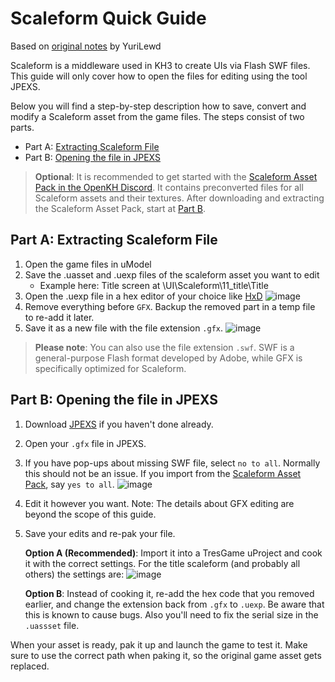 # Scaleform Quick Guide
Based on [original notes](https://docs.google.com/document/d/1OJ6guQR7HqA2Gn0SVzfwJzQyAqvKd5z-r3_jDdziF7Y/) by YuriLewd

Scaleform is a middleware used in KH3 to create UIs via Flash SWF files. This guide will only cover how to open the files for editing using the tool JPEXS.

Below you will find a step-by-step description how to save, convert and modify a Scaleform asset from the game files. The steps consist of two parts.

* Part A: [Extracting Scaleform File](#part-a-extracting-scaleform-file)
* Part B: [Opening the file in JPEXS](#part-b-opening-the-file-in-jpexs)

> **Optional**: It is recommended to get started with the [Scaleform Asset Pack in the OpenKH Discord](https://discordapp.com/channels/409140906625728532/1236577285381816373/1236577285381816373). It contains preconverted files for all Scaleform assets and their textures. After downloading and extracting the Scaleform Asset Pack, start at [Part B](#part-b-opening-the-file-in-jpexs).
## Part A: Extracting Scaleform File

1. Open the game files in uModel
2. Save the .uasset and .uexp files of the scaleform asset you want to edit
    - Example here: Title screen at \\UI\\Scaleform\\11_title\\Title
3. Open the .uexp file in a hex editor of your choice like [HxD](https://mh-nexus.de/en/hxd/)
![image](https://github.com/KH3-Modding-Org/OpenKH3Modding/assets/6775975/c580eae6-94fe-4284-ac43-202dab16732d)
4. Remove everything before ``GFX``. Backup the removed part in a temp file to re-add it later.
5. Save it as a new file with the file extension ``.gfx``.
![image](https://github.com/KH3-Modding-Org/OpenKH3Modding/assets/6775975/776e0016-97cc-43e9-ab2d-5c12012e06b5)

> **Please note**: You can also use the file extension ``.swf``. SWF is a general-purpose Flash format developed by Adobe, while GFX is specifically optimized for Scaleform.

## Part B: Opening the file in JPEXS

1. Download [JPEXS](https://github.com/jindrapetrik/jpexs-decompiler/releases/latest) if you haven't done already.
2. Open your ``.gfx`` file in JPEXS.
3. If you have pop-ups about missing SWF file, select ``no to all``. Normally this should not be an issue. If you import from the [Scaleform Asset Pack](https://discordapp.com/channels/409140906625728532/1236577285381816373/1236577285381816373), say ``yes to all``.
![image](https://github.com/KH3-Modding-Org/OpenKH3Modding/assets/6775975/dcdd80a7-2a4e-413e-88bd-01075641670b)
3. Edit it however you want. Note: The details about GFX editing are beyond the scope of this guide.
4. Save your edits and re-pak your file.

    **Option A (Recommended)**: Import it into a TresGame uProject and cook it with the correct settings. For the title scaleform (and probably all others) the settings are:
    ![image](https://github.com/KH3-Modding-Org/OpenKH3Modding/assets/6775975/b8d13306-dbb6-4862-9597-43eff82100cf)

    **Option B**:  Instead of cooking it, re-add the hex code that you removed earlier, and change the extension back from ``.gfx`` to ``.uexp``. Be aware that this is known to cause bugs. Also you'll need to fix the serial size in the ``.uassset`` file.

When your asset is ready, pak it up and launch the game to test it. Make sure to use the correct path when paking it, so the original game asset gets replaced.